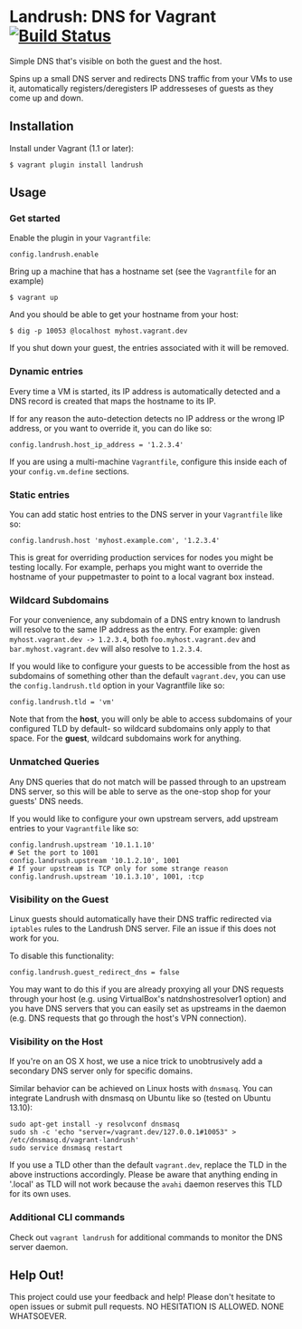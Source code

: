 # Landrush: DNS for Vagrant [![Build Status](https://travis-ci.org/phinze/landrush.png)](https://travis-ci.org/phinze/landrush)

Simple DNS that's visible on both the guest and the host.

Spins up a small DNS server and redirects DNS traffic from your VMs to use it,
automatically registers/deregisters IP addresseses of guests as they come up
and down.

## Installation

Install under Vagrant (1.1 or later):

    $ vagrant plugin install landrush

## Usage

### Get started

Enable the plugin in your `Vagrantfile`:

    config.landrush.enable

Bring up a machine that has a hostname set (see the `Vagrantfile` for an example)

    $ vagrant up

And you should be able to get your hostname from your host:

    $ dig -p 10053 @localhost myhost.vagrant.dev

If you shut down your guest, the entries associated with it will be removed.

### Dynamic entries

Every time a VM is started, its IP address is automatically detected and a DNS record is created that maps the hostname to its IP.

If for any reason the auto-detection detects no IP address or the wrong IP address, or you want to override it, you can do like so:

    config.landrush.host_ip_address = '1.2.3.4'

If you are using a multi-machine `Vagrantfile`, configure this inside each of your `config.vm.define` sections.

### Static entries

You can add static host entries to the DNS server in your `Vagrantfile` like so:

    config.landrush.host 'myhost.example.com', '1.2.3.4'

This is great for overriding production services for nodes you might be testing locally. For example, perhaps you might want to override the hostname of your puppetmaster to point to a local vagrant box instead.

### Wildcard Subdomains

For your convenience, any subdomain of a DNS entry known to landrush will resolve to the same IP address as the entry. For example: given `myhost.vagrant.dev -> 1.2.3.4`, both `foo.myhost.vagrant.dev` and `bar.myhost.vagrant.dev` will also resolve to `1.2.3.4`.

If you would like to configure your guests to be accessible from the host as subdomains of something other than the default `vagrant.dev`, you can use the `config.landrush.tld` option in your Vagrantfile like so:

    config.landrush.tld = 'vm'

Note that from the __host__, you will only be able to access subdomains of your configured TLD by default- so wildcard subdomains only apply to that space. For the __guest__, wildcard subdomains work for anything.

### Unmatched Queries

Any DNS queries that do not match will be passed through to an upstream DNS server, so this will be able to serve as the one-stop shop for your guests' DNS needs.

If you would like to configure your own upstream servers, add upstream entries to your `Vagrantfile` like so:

    config.landrush.upstream '10.1.1.10'
    # Set the port to 1001
    config.landrush.upstream '10.1.2.10', 1001
    # If your upstream is TCP only for some strange reason
    config.landrush.upstream '10.1.3.10', 1001, :tcp

### Visibility on the Guest

Linux guests should automatically have their DNS traffic redirected via `iptables` rules to the Landrush DNS server. File an issue if this does not work for you.

To disable this functionality:

    config.landrush.guest_redirect_dns = false

You may want to do this if you are already proxying all your DNS requests through your host (e.g. using VirtualBox's natdnshostresolver1 option) and you
have DNS servers that you can easily set as upstreams in the daemon (e.g. DNS requests that go through the host's VPN connection).

### Visibility on the Host

If you're on an OS X host, we use a nice trick to unobtrusively add a secondary DNS server only for specific domains.

Similar behavior can be achieved on Linux hosts with `dnsmasq`. You can integrate Landrush with dnsmasq on Ubuntu like so (tested on Ubuntu 13.10):

    sudo apt-get install -y resolvconf dnsmasq
    sudo sh -c 'echo "server=/vagrant.dev/127.0.0.1#10053" > /etc/dnsmasq.d/vagrant-landrush'
    sudo service dnsmasq restart

If you use a TLD other than the default `vagrant.dev`, replace the TLD in the above instructions accordingly. Please be aware that anything ending in '.local' as TLD will not work because the `avahi` daemon reserves this TLD for its own uses.

### Additional CLI commands

Check out `vagrant landrush` for additional commands to monitor the DNS server daemon.

## Help Out!

This project could use your feedback and help! Please don't hesitate to open issues or submit pull requests. NO HESITATION IS ALLOWED. NONE WHATSOEVER.

